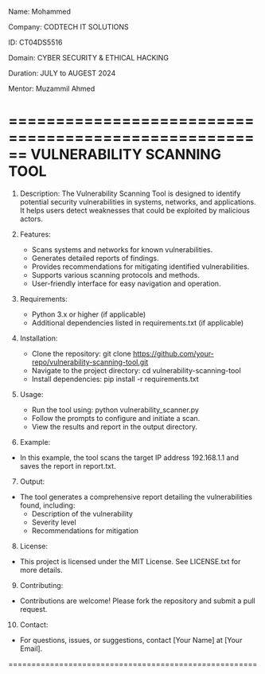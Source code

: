 Name: Mohammed 

Company: CODTECH IT SOLUTIONS 

ID: CT04DS5516 

Domain: CYBER SECURITY & ETHICAL HACKING 

Duration: JULY to AUGEST 2024 

Mentor: Muzammil Ahmed 


======================================================
VULNERABILITY SCANNING TOOL 
======================================================

1. Description:
   The Vulnerability Scanning Tool is designed to identify potential security vulnerabilities in systems, networks, and applications. It helps users detect weaknesses that could be exploited by malicious actors.

2. Features:
   - Scans systems and networks for known vulnerabilities.
   - Generates detailed reports of findings.
   - Provides recommendations for mitigating identified vulnerabilities.
   - Supports various scanning protocols and methods.
   - User-friendly interface for easy navigation and operation.

3. Requirements:
   - Python 3.x or higher (if applicable)
   - Additional dependencies listed in requirements.txt (if applicable)

4. Installation:
   - Clone the repository: git clone https://github.com/your-repo/vulnerability-scanning-tool.git
   - Navigate to the project directory: cd vulnerability-scanning-tool
   - Install dependencies: pip install -r requirements.txt

5. Usage:
   - Run the tool using: python vulnerability_scanner.py
   - Follow the prompts to configure and initiate a scan.
   - View the results and report in the output directory.

6. Example:
- In this example, the tool scans the target IP address 192.168.1.1 and saves the report in report.txt.

7. Output:
- The tool generates a comprehensive report detailing the vulnerabilities found, including:
  - Description of the vulnerability
  - Severity level
  - Recommendations for mitigation

8. License:
- This project is licensed under the MIT License. See LICENSE.txt for more details.

9. Contributing:
- Contributions are welcome! Please fork the repository and submit a pull request.

10. Contact:
- For questions, issues, or suggestions, contact [Your Name] at [Your Email].

======================================================
